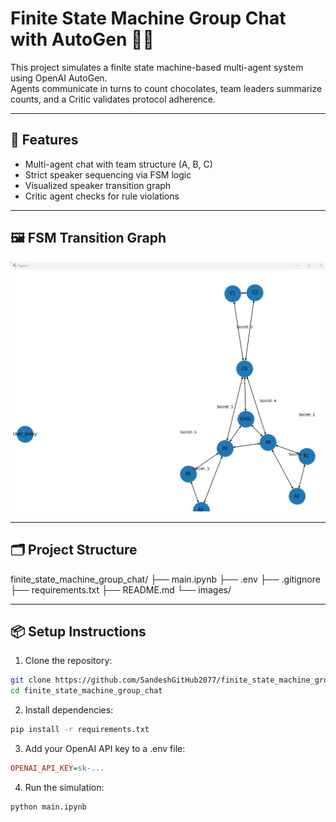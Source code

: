 # Finite State Machine Group Chat with AutoGen 🤖🍫

This project simulates a finite state machine-based multi-agent system using OpenAI AutoGen.  
Agents communicate in turns to count chocolates, team leaders summarize counts, and a Critic validates protocol adherence.

---

## 🧠 Features
- Multi-agent chat with team structure (A, B, C)
- Strict speaker sequencing via FSM logic
- Visualized speaker transition graph
- Critic agent checks for rule violations

---

## 🖼 FSM Transition Graph

![FSM Speaker Transition Graph](image.png)

---

## 🗂 Project Structure
finite_state_machine_group_chat/
├── main.ipynb
├── .env
├── .gitignore
├── requirements.txt
├── README.md
└──  images/

---

## 📦 Setup Instructions

1. Clone the repository:
```bash
git clone https://github.com/SandeshGitHub2077/finite_state_machine_group_chat.git
cd finite_state_machine_group_chat
```
2. Install dependencies:
```bash
pip install -r requirements.txt
```
3. Add your OpenAI API key to a .env file:
```ini
OPENAI_API_KEY=sk-...
```
4. Run the simulation:
```bash
python main.ipynb
```
